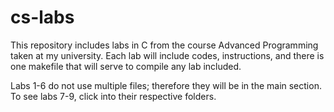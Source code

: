 # cs-labs

This repository includes labs in C from the course Advanced Programming taken at my university. Each lab will include codes, instructions, and there is one makefile that will serve to compile any lab included.

Labs 1-6 do not use multiple files; therefore they will be in the main section. To see labs 7-9, click into their respective folders.
